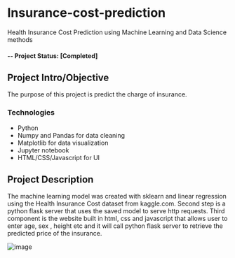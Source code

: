 # Insurance-cost-prediction
Health Insurance Cost Prediction using Machine Learning and Data Science methods
#### -- Project Status: [Completed]

## Project Intro/Objective
The purpose of this project is predict the charge of insurance. 

### Technologies
* Python
* Numpy and Pandas for data cleaning
* Matplotlib for data visualization
* Jupyter notebook
* HTML/CSS/Javascript for UI

## Project Description
The machine learning model was created with sklearn and linear regression using the Health Insurance Cost dataset from kaggle.com. Second step is a python flask server that uses the saved model to serve http requests. Third component is the website built in html, css and javascript that allows user to enter age, sex , height etc and it will call python flask server to retrieve the predicted price of the insurance.


![image](https://user-images.githubusercontent.com/36206527/227800923-fbc27a55-4124-45f9-8b49-d470591fda6c.png)

